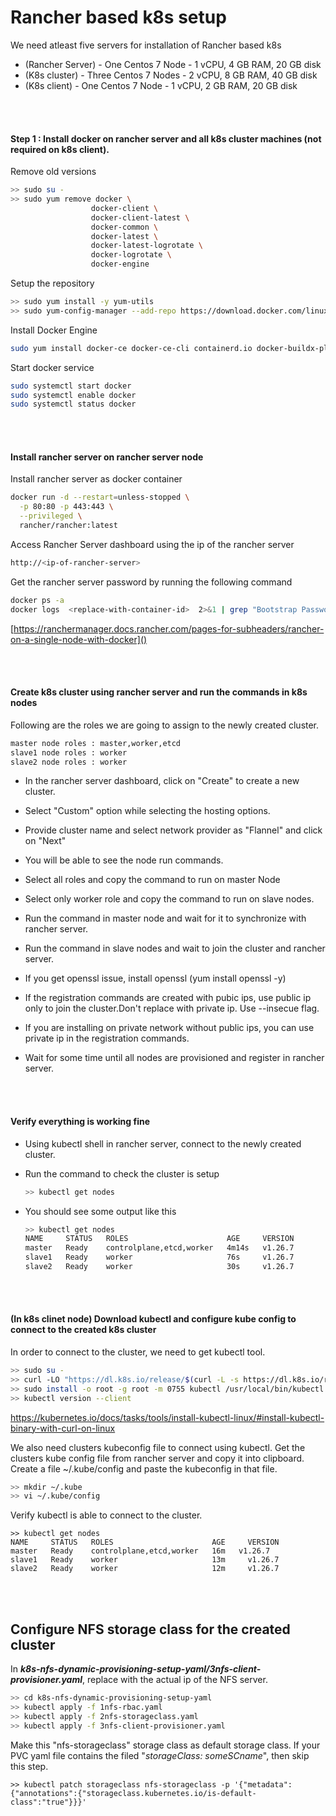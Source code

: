 # Rancher based k8s setup

We need atleast five servers for installation of Rancher based k8s

- (Rancher Server) - One   Centos 7 Node - 1 vCPU, 4 GB RAM, 20 GB disk
- (K8s cluster) - Three Centos 7 Nodes - 2 vCPU, 8 GB RAM, 40 GB disk
- (K8s client) - One Centos 7 Node - 1 vCPU, 2 GB RAM, 20 GB disk

<br/><br/>

#### Step 1 : Install docker on rancher server and all k8s cluster machines (not required on k8s client).

Remove old versions

```sh
>> sudo su -
>> sudo yum remove docker \
                  docker-client \
                  docker-client-latest \
                  docker-common \
                  docker-latest \
                  docker-latest-logrotate \
                  docker-logrotate \
                  docker-engine
```

Setup the repository

```sh
>> sudo yum install -y yum-utils
>> sudo yum-config-manager --add-repo https://download.docker.com/linux/centos/docker-ce.repo
```

Install Docker Engine

```sh
sudo yum install docker-ce docker-ce-cli containerd.io docker-buildx-plugin docker-compose-plugin
```

Start docker service

```sh
sudo systemctl start docker
sudo systemctl enable docker
sudo systemctl status docker
```

<br/><br/>

#### Install rancher server on rancher server node

Install rancher server as docker container

```sh
docker run -d --restart=unless-stopped \
  -p 80:80 -p 443:443 \
  --privileged \
  rancher/rancher:latest
```

Access Rancher Server dashboard using the ip of the rancher server

```sh
http://<ip-of-rancher-server>
```

Get the rancher server password by running the following command

```sh
docker ps -a
docker logs  <replace-with-container-id>  2>&1 | grep "Bootstrap Password:"
```

[https://ranchermanager.docs.rancher.com/pages-for-subheaders/rancher-on-a-single-node-with-docker]()

<br/><br/>

#### Create k8s cluster using rancher server and run the commands in k8s nodes

Following are the roles we are going to assign to the newly created cluster.

```sh
master node roles : master,worker,etcd
slave1 node roles : worker
slave2 node roles : worker
```

- In the rancher server dashboard, click on "Create" to create a new cluster.

- Select "Custom" option while selecting the hosting options.

- Provide cluster name and select network provider as "Flannel" and click on "Next"

- You will be able to see the node run commands. 

- Select all roles and copy the command to run on master Node

- Select only worker role and copy the command to run on slave nodes.

- Run the command in master node and wait for it to synchronize with rancher server.

- Run the command in slave nodes and wait to join the cluster and rancher server.

- If you get openssl issue, install openssl (yum install openssl -y)

- If the registration commands are created with pubic ips, use public ip only to join the cluster.Don't replace with private ip. Use --insecue flag.

- If you are installing on private network without public ips, you can use private ip in the registration commands.

- Wait for some time until all nodes are provisioned and register in rancher server.

<br/><br/>

#### Verify everything is working fine

- Using kubectl shell in rancher server, connect to the newly created cluster.
- Run the command to check the cluster is setup
  
  ```sh
  >> kubectl get nodes
  ```
- You should see some output like this
  
  ```sh
  >> kubectl get nodes
  NAME     STATUS   ROLES                      AGE     VERSION
  master   Ready    controlplane,etcd,worker   4m14s   v1.26.7
  slave1   Ready    worker                     76s     v1.26.7
  slave2   Ready    worker                     30s     v1.26.7
  ```

<br/><br/>

#### (In k8s clinet node) Download kubectl and configure kube config to connect to the created k8s cluster

In order to connect to the cluster, we need to get kubectl tool.

```sh
>> sudo su -
>> curl -LO "https://dl.k8s.io/release/$(curl -L -s https://dl.k8s.io/release/stable.txt)/bin/linux/amd64/kubectl"
>> sudo install -o root -g root -m 0755 kubectl /usr/local/bin/kubectl
>> kubectl version --client
```

https://kubernetes.io/docs/tasks/tools/install-kubectl-linux/#install-kubectl-binary-with-curl-on-linux

We also need clusters kubeconfig file to connect using kubectl. Get the clusters kube config file from rancher server and copy it into clipboard. Create a file ~/.kube/config and paste the kubeconfig in that file.

```sh
>> mkdir ~/.kube
>> vi ~/.kube/config 
```

Verify kubectl is able to connect to the cluster.

```
>> kubectl get nodes
NAME     STATUS   ROLES                      AGE     VERSION
master   Ready    controlplane,etcd,worker   16m   v1.26.7
slave1   Ready    worker                     13m     v1.26.7
slave2   Ready    worker                     12m     v1.26.7
```

<br/><br/>

## Configure NFS storage class for the created cluster

In ***k8s-nfs-dynamic-provisioning-setup-yaml/3nfs-client-provisioner.yaml***, replace with the actual ip of the NFS server.

```sh
>> cd k8s-nfs-dynamic-provisioning-setup-yaml
>> kubectl apply -f 1nfs-rbac.yaml
>> kubectl apply -f 2nfs-storageclass.yaml
>> kubectl apply -f 3nfs-client-provisioner.yaml
```

Make this "nfs-storageclass" storage class as default storage class. If your PVC yaml file contains the filed "*storageClass: someSCname*", then skip this step.

```shell
>> kubectl patch storageclass nfs-storageclass -p '{"metadata": {"annotations":{"storageclass.kubernetes.io/is-default-class":"true"}}}'
```
